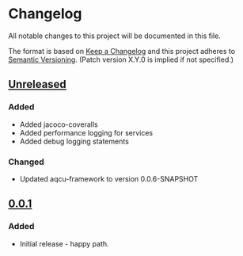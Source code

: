 # Changelog
All notable changes to this project will be documented in this file.

The format is based on [Keep a Changelog](http://keepachangelog.com/en/1.0.0/)
and this project adheres to [Semantic Versioning](http://semver.org/spec/v2.0.0.html). (Patch version X.Y.0 is implied if not specified.)

## [Unreleased]
### Added
- Added jacoco-coveralls
- Added performance logging for services
- Added debug logging statements

### Changed
- Updated aqcu-framework to version 0.0.6-SNAPSHOT

## [0.0.1]
### Added
- Initial release - happy path.

[Unreleased]: https://github.com/USGS-CIDA/aqcu-srs-report/compare/aqcu-srs-report-0.0.1...master
[0.0.1]: https://github.com/USGS-CIDA/aqcu-srs-report/tree/aqcu-srs-report-0.0.1

